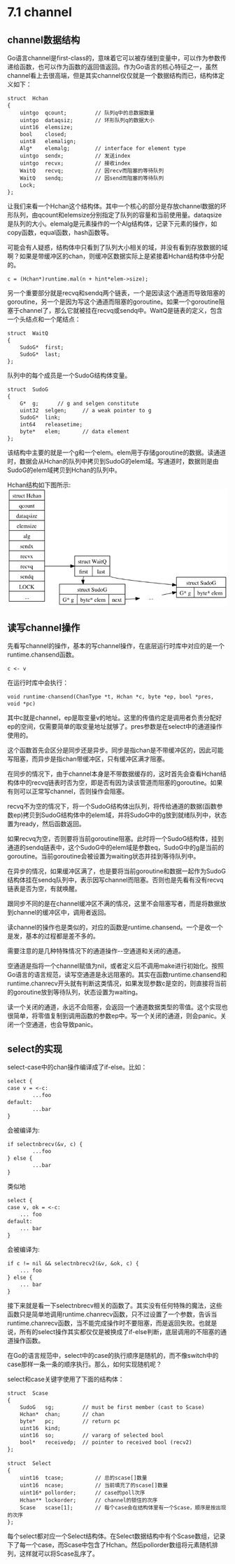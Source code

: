# 7.1 channel

## channel数据结构
Go语言channel是first-class的，意味着它可以被存储到变量中，可以作为参数传递给函数，也可以作为函数的返回值返回。作为Go语言的核心特征之一，虽然channel看上去很高端，但是其实channel仅仅就是一个数据结构而已，结构体定义如下：

	struct	Hchan
	{
		uintgo	qcount;			// 队列q中的总数据数量
		uintgo	dataqsiz;		// 环形队列q的数据大小
		uint16	elemsize;
		bool	closed;
		uint8	elemalign;
		Alg*	elemalg;		// interface for element type
		uintgo	sendx;			// 发送index
		uintgo	recvx;			// 接收index
		WaitQ	recvq;			// 因recv而阻塞的等待队列
		WaitQ	sendq;			// 因send而阻塞的等待队列
		Lock;
	};

让我们来看一个Hchan这个结构体。其中一个核心的部分是存放channel数据的环形队列，由qcount和elemsize分别指定了队列的容量和当前使用量。dataqsize是队列的大小。elemalg是元素操作的一个Alg结构体，记录下元素的操作，如copy函数，equal函数，hash函数等。


可能会有人疑惑，结构体中只看到了队列大小相关的域，并没有看到存放数据的域啊？如果是带缓冲区的chan，则缓冲区数据实际上是紧接着Hchan结构体中分配的。

	c = (Hchan*)runtime.mal(n + hint*elem->size);

另一个重要部分就是recvq和sendq两个链表，一个是因读这个通道而导致阻塞的goroutine，另一个是因为写这个通道而阻塞的goroutine。如果一个goroutine阻塞于channel了，那么它就被挂在recvq或sendq中。WaitQ是链表的定义，包含一个头结点和一个尾结点：

	struct	WaitQ
	{
		SudoG*	first;
		SudoG*	last;
	};

队列中的每个成员是一个SudoG结构体变量。

	struct	SudoG
	{
		G*	g;		// g and selgen constitute
		uint32	selgen;		// a weak pointer to g
		SudoG*	link;
		int64	releasetime;
		byte*	elem;		// data element
	};

该结构中主要的就是一个g和一个elem。elem用于存储goroutine的数据。读通道时，数据会从Hchan的队列中拷贝到SudoG的elem域。写通道时，数据则是由SudoG的elem域拷贝到Hchan的队列中。

Hchan结构如下图所示:
![](images/7.1.channel.png?raw=true)

## 读写channel操作

先看写channel的操作，基本的写channel操作，在底层运行时库中对应的是一个runtime.chansend函数。

	c <- v

在运行时库中会执行：

	void runtime·chansend(ChanType *t, Hchan *c, byte *ep, bool *pres, void *pc)

其中c就是channel，ep是取变量v的地址。这里的传值约定是调用者负责分配好ep的空间，仅需要简单的取变量地址就够了。pres参数是在select中的通道操作使用的。

这个函数首先会区分是同步还是异步。同步是指chan是不带缓冲区的，因此可能写阻塞，而异步是指chan带缓冲区，只有缓冲区满才阻塞。
   
在同步的情况下，由于channel本身是不带数据缓存的，这时首先会查看Hchan结构体中的recvq链表时否为空，即是否有因为读该管道而阻塞的goroutine。如果有则可以正常写channel，否则操作会阻塞。

recvq不为空的情况下，将一个SudoG结构体出队列，将传给通道的数据(函数参数ep)拷贝到SudoG结构体中的elem域，并将SudoG中的g放到就绪队列中，状态置为ready，然后函数返回。

如果recvq为空，否则要将当前goroutine阻塞。此时将一个SudoG结构体，挂到通道的sendq链表中，这个SudoG中的elem域是参数eq，SudoG中的g是当前的goroutine。当前goroutine会被设置为waiting状态并挂到等待队列中。

在异步的情况，如果缓冲区满了，也是要将当前goroutine和数据一起作为SudoG结构体挂在sendq队列中，表示因写channel而阻塞。否则也是先看有没有recvq链表是否为空，有就唤醒。

跟同步不同的是在channel缓冲区不满的情况，这里不会阻塞写者，而是将数据放到channel的缓冲区中，调用者返回。
   
读channel的操作也是类似的，对应的函数是runtime.chansend。一个是收一个是发，基本的过程都是差不多的。

需要注意的是几种特殊情况下的通道操作--空通道和关闭的通道。

空通道是指将一个channel赋值为nil，或者定义后不调用make进行初始化。按照Go语言的语言规范，读写空通道是永远阻塞的。其实在函数runtime.chansend和runtime.chanrecv开头就有判断这类情况，如果发现参数c是空的，则直接将当前的goroutine放到等待队列，状态设置为waiting。

读一个关闭的通道，永远不会阻塞，会返回一个通道数据类型的零值。这个实现也很简单，将零值复制到调用函数的参数ep中。写一个关闭的通道，则会panic。关闭一个空通道，也会导致panic。

## select的实现

select-case中的chan操作编译成了if-else。比如：

	select {
	case v = <-c:
	        ...foo
	default:
	        ...bar
	}

会被编译为:

	if selectnbrecv(&v, c) {
	        ...foo
	} else {
	        ...bar
	}

类似地

	select {
	case v, ok = <-c:
		... foo
	default:
		... bar
	}

会被编译为:

	if c != nil && selectnbrecv2(&v, &ok, c) {
		... foo
	} else {
		... bar
	}

接下来就是看一下selectnbrecv相关的函数了。其实没有任何特殊的魔法，这些函数只是简单地调用runtime.chanrecv函数，只不过设置了一个参数，告诉当runtime.chanrecv函数，当不能完成操作时不要阻塞，而是返回失败。也就是说，所有的select操作其实都仅仅是被换成了if-else判断，底层调用的不阻塞的通道操作函数。

在Go的语言规范中，select中的case的执行顺序是随机的，而不像switch中的case那样一条一条的顺序执行。那么，如何实现随机呢？

select和case关键字使用了下面的结构体：

	struct	Scase
	{
		SudoG	sg;			// must be first member (cast to Scase)
		Hchan*	chan;		// chan
		byte*	pc;			// return pc
		uint16	kind;
		uint16	so;			// vararg of selected bool
		bool*	receivedp;	// pointer to received bool (recv2)
	};
	
	struct	Select
	{
		uint16	tcase;			// 总的scase[]数量
		uint16	ncase;			// 当前填充了的scase[]数量
		uint16*	pollorder;		// case的poll次序
		Hchan**	lockorder;		// channel的锁住的次序
		Scase	scase[1];		// 每个case会在结构体里有一个Scase，顺序是按出现的次序
	};


每个select都对应一个Select结构体。在Select数据结构中有个Scase数组，记录下了每一个case，而Scase中包含了Hchan。然后pollorder数组将元素随机排列，这样就可以将Scase乱序了。